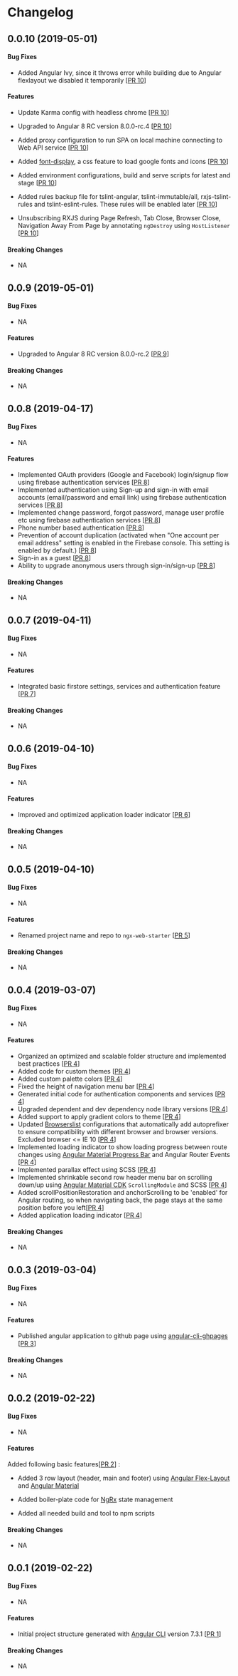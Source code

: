 # Changelog

<a name="v0.0.10"></a>
## 0.0.10 (2019-05-01)

#### Bug Fixes
* Added Angular Ivy, since it throws error while building due to Angular flexlayout we disabled it temporarily [[PR 10](https://github.com/kumaran-is/ngx-web-starter/pull/10)]

#### Features

* Update Karma config with headless chrome [[PR 10](https://github.com/kumaran-is/ngx-web-starter/pull/10)]

* Upgraded to Angular 8 RC version 8.0.0-rc.4 [[PR 10](https://github.com/kumaran-is/ngx-web-starter/pull/10)]

* Added proxy configuration to run SPA on local machine connecting to Web API service [[PR 10](https://github.com/kumaran-is/ngx-web-starter/pull/10)]

* Added [font-display](https://scotch.io/bar-talk/google-fonts-now-supports-font-display?utm_content=buffer90f3e&utm_medium=social&utm_source=twitter.com&utm_campaign=buffer), a css feature to load google fonts and icons [[PR 10](https://github.com/kumaran-is/ngx-web-starter/pull/10)]

* Added environment configurations, build and serve scripts for latest and stage [[PR 10](https://github.com/kumaran-is/ngx-web-starter/pull/10)]

* Added rules backup file for tslint-angular, tslint-immutable/all, rxjs-tslint-rules and tslint-eslint-rules. These rules will be enabled later [[PR 10](https://github.com/kumaran-is/ngx-web-starter/pull/10)]

* Unsubscribing RXJS during Page Refresh, Tab Close, Browser Close, Navigation Away From Page by annotating `ngDestroy` using `HostListener` [[PR 10](https://github.com/kumaran-is/ngx-web-starter/pull/10)]

#### Breaking Changes
* NA

<a name="v0.0.9"></a>
## 0.0.9 (2019-05-01)

#### Bug Fixes
* NA

#### Features
* Upgraded to Angular 8 RC version 8.0.0-rc.2 [[PR 9](https://github.com/kumaran-is/ngx-web-starter/pull/9)]

#### Breaking Changes
* NA

<a name="v0.0.8"></a>
## 0.0.8 (2019-04-17)

#### Bug Fixes
* NA

#### Features
* Implemented OAuth providers (Google and Facebook) login/signup flow using firebase authentication services [[PR 8](https://github.com/kumaran-is/ngx-web-starter/pull/8)]
* Implemented authentication using Sign-up and sign-in with email accounts (email/password and email link) using firebase authentication services [[PR 8](https://github.com/kumaran-is/ngx-web-starter/pull/8)]
* Implemented change password, forgot password, manage user profile etc using firebase authentication services [[PR 8](https://github.com/kumaran-is/ngx-web-starter/pull/8)]
* Phone number based authentication [[PR 8](https://github.com/kumaran-is/ngx-web-starter/pull/8)]
* Prevention of account duplication (activated when "One account per email address" setting is enabled in the Firebase console. This setting is enabled by default.) [[PR 8](https://github.com/kumaran-is/ngx-web-starter/pull/8)]
* Sign-in as a guest [[PR 8](https://github.com/kumaran-is/ngx-web-starter/pull/8)]
* Ability to upgrade anonymous users through sign-in/sign-up [[PR 8](https://github.com/kumaran-is/ngx-web-starter/pull/8)]

#### Breaking Changes
* NA

<a name="v0.0.7"></a>
## 0.0.7 (2019-04-11)

#### Bug Fixes
* NA

#### Features
* Integrated basic firstore settings, services and  authentication feature [[PR 7](https://github.com/kumaran-is/ngx-web-starter/pull/7)]

#### Breaking Changes
* NA

<a name="v0.0.6"></a>
## 0.0.6 (2019-04-10)

#### Bug Fixes
* NA

#### Features
* Improved and optimized application loader indicator [[PR 6](https://github.com/kumaran-is/ngx-web-starter/pull/6)]

#### Breaking Changes
* NA

<a name="v0.0.5"></a>
## 0.0.5 (2019-04-10)

#### Bug Fixes
* NA

#### Features
* Renamed project name and repo to `ngx-web-starter` [[PR 5](https://github.com/kumaran-is/ngx-web-starter/pull/5)]

#### Breaking Changes
* NA

<a name="v0.0.4"></a>
## 0.0.4 (2019-03-07)

#### Bug Fixes
* NA

#### Features
* Organized an optimized and scalable folder structure and implemented best practices [[PR 4](https://github.com/kumaran-is/ngx-web-starter/pull/4)]
* Added code for custom themes [[PR 4](https://github.com/kumaran-is/ngx-web-starter/pull/4)]
* Added custom palette colors [[PR 4](https://github.com/kumaran-is/ngx-web-starter/pull/4)]
* Fixed the height of navigation menu bar [[PR 4](https://github.com/kumaran-is/ngx-web-starter/pull/4)]
* Generated initial code for authentication components and services [[PR 4](https://github.com/kumaran-is/ngx-web-starter/pull/4)]
* Upgraded dependent and dev dependency node library versions [[PR 4](https://github.com/kumaran-is/ngx-web-starter/pull/4)]
* Added support to apply gradient colors to theme [[PR 4](https://github.com/kumaran-is/ngx-web-starter/pull/4)]
* Updated [Browserslist](./src/browserslist) configurations that automatically add autoprefixer to ensure compatibility with different browser and browser versions. Excluded browser <= IE 10 [[PR 4](https://github.com/kumaran-is/ngx-web-starter/pull/4)]
* Implemented loading indicator to show loading progress between route changes using [Angular Material Progress Bar](https://material.angular.io/components/progress-bar/overview) and Angular Router Events [[PR 4](https://github.com/kumaran-is/ngx-web-starter/pull/4)]
* Implemented parallax effect using SCSS [[PR 4](https://github.com/kumaran-is/ngx-web-starter/pull/4)]
* Implemented shrinkable second row header menu bar on scrolling down/up using [Angular Material CDK](https://material.angular.io/cdk/scrolling/api) `ScrollingModule` and SCSS [[PR 4](https://github.com/kumaran-is/ngx-web-starter/pull/4)]
* Added scrollPositionRestoration and anchorScrolling to be 'enabled' for Angular routing, so when navigating back, the page stays at the same position before you left[[PR 4](https://github.com/kumaran-is/ngx-web-starter/pull/4)]
* Added application loading indicator [[PR 4](https://github.com/kumaran-is/ngx-web-starter/pull/4)]

#### Breaking Changes
* NA

<a name="v0.0.3"></a>
## 0.0.3 (2019-03-04)

#### Bug Fixes
* NA

#### Features
* Published angular application to github page using [angular-cli-ghpages](https://github.com/angular-schule/angular-cli-ghpages) [[PR 3](https://github.com/kumaran-is/ngx-web-starter/pull/3)]

#### Breaking Changes
* NA

<a name="v0.0.2"></a>
## 0.0.2 (2019-02-22)

#### Bug Fixes
* NA

#### Features
Added following basic features[[PR 2](https://github.com/kumaran-is/ngx-web-starter/pull/2)] :

* Added 3 row layout (header, main and footer) using [Angular Flex-Layout](https://github.com/angular/flex-layout) and [Angular Material](https://material.angular.io/)

* Added boiler-plate code for [NgRx](https://ngrx.io/) state management

* Added all needed build and tool to npm scripts

#### Breaking Changes
* NA


<a name="v0.0.1"></a>
## 0.0.1 (2019-02-22)

#### Bug Fixes
* NA

#### Features
* Initial project structure generated  with  [Angular CLI](https://github.com/angular/angular-cli) version 7.3.1 [[PR 1](https://github.com/kumaran-is/ngx-web-starter/pull/1)]

#### Breaking Changes
* NA
